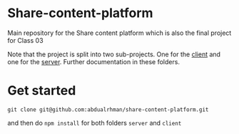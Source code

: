 # Share-content-platform
Main repository for the Share content platform which is also the final project for Class 03

Note that the project is split into two sub-projects. One for the [client](/client) and one for the [server](server). Further documentation in these folders.

# Get started

```
git clone git@github.com:abdualrhman/share-content-platform.git
```
and then do `npm install` for both folders `server` and `client`
